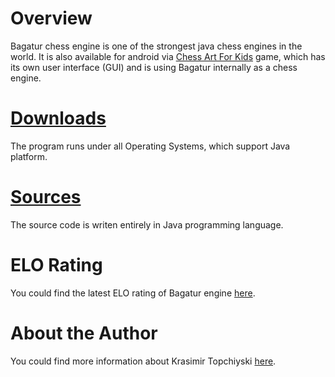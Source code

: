# Overview

Bagatur chess engine is one of the strongest java chess engines in the world.
It is also available for android via <a href="https://play.google.com/store/apps/details?id=com.chessartforkids&hl=en">Chess Art For Kids</a> game, which has its own user interface (GUI) and is using Bagatur internally as a chess engine.

# <a href="https://github.com/bagaturchess/Bagatur-Chess-Engine-And-Tools/tree/master/Downloads/Engine">Downloads</a>

The program runs under all Operating Systems, which support Java platform.

# <a href="https://github.com/bagaturchess/Bagatur-Chess-Engine-And-Tools/tree/master/Sources">Sources</a>

The source code is writen entirely in Java programming language.

# ELO Rating

You could find the latest ELO rating of Bagatur engine <a href="http://www.computerchess.org.uk/ccrl/4040/cgi/compare_engines.cgi?family=Bagatur">here</a>.

# About the Author
You could find more information about Krasimir Topchiyski <a href="https://www.linkedin.com/in/topchiyski/">here</a>.
